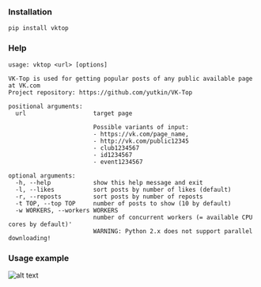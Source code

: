 ### Installation
`pip install vktop`

### Help
```
usage: vktop <url> [options]

VK-Top is used for getting popular posts of any public available page at VK.com
Project repository: https://github.com/yutkin/VK-Top

positional arguments:
  url                   target page

                        Possible variants of input:
                        - https://vk.com/page_name,
                        - http://vk.com/public12345
                        - club1234567
                        - id1234567
                        - event1234567

optional arguments:
  -h, --help            show this help message and exit
  -l, --likes           sort posts by number of likes (default)
  -r, --reposts         sort posts by number of reposts
  -t TOP, --top TOP     number of posts to show (10 by default)
  -w WORKERS, --workers WORKERS
                        number of concurrent workers (= available CPU cores by default)'
                        WARNING: Python 2.x does not support parallel downloading!
```
### Usage example
![alt text][example]

[example]: https://media.giphy.com/media/26FL98ClJbv6QzODu/source.gif "Example"
